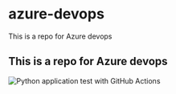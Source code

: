 # azure-devops
This is a repo for Azure devops
## This is a repo for Azure devops

![Python application test with GitHub Actions](https://github.com/devops61a/azure-devops/workflows/Python%20application%20test%20with%20GitHub%20Actions/badge.svg)

